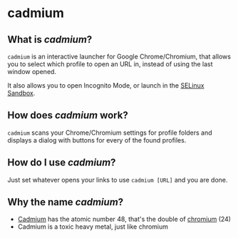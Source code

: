 cadmium
=======

What is *cadmium*?
------------------
`cadmium` is an interactive launcher for Google Chrome/Chromium, that allows you to select which profile to open an URL in, instead of using the last window opened.

It also allows you to open Incognito Mode, or launch in the [SELinux Sandbox](https://selinuxproject.org/page/NB_SandBox).

How does *cadmium* work?
------------------------
`cadmium` scans your Chrome/Chromium settings for profile folders and displays a dialog with buttons for every of the found profiles.

How do I use *cadmium*?
-----------------------
Just set whatever opens your links to use `cadmium [URL]` and you are done.

Why the name *cadmium*?
-----------------------
* [Cadmium](https://en.wikipedia.org/wiki/Cadmium) has the atomic number 48, that's the double of [chromium](https://en.wikipedia.org/wiki/Chromium) (24)
* Cadmium is a toxic heavy metal, just like chromium
